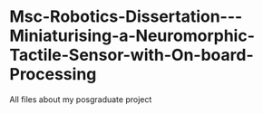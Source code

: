 # Msc-Robotics-Dissertation---Miniaturising-a-Neuromorphic-Tactile-Sensor-with-On-board-Processing
All files about my posgraduate project
